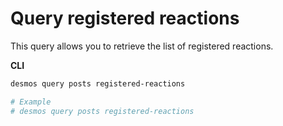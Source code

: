 # Query registered reactions
This query allows you to retrieve the list of registered reactions. 

**CLI**
 ```bash
desmos query posts registered-reactions

# Example
# desmos query posts registered-reactions
```